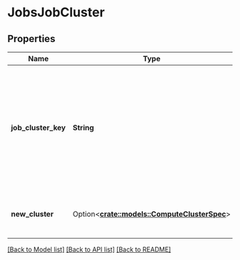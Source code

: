 # JobsJobCluster

## Properties

Name | Type | Description | Notes
------------ | ------------- | ------------- | -------------
**job_cluster_key** | **String** | A unique name for the job cluster. This field is required and must be unique within the job. `JobTaskSettings` may refer to this field to determine which cluster to launch for the task execution. | 
**new_cluster** | Option<[**crate::models::ComputeClusterSpec**](ComputeClusterSpec.md)> | If new_cluster, a description of a cluster that is created for each task. | [optional]

[[Back to Model list]](../README.md#documentation-for-models) [[Back to API list]](../README.md#documentation-for-api-endpoints) [[Back to README]](../README.md)


